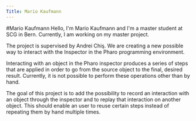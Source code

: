 ```yaml
---
Title: Mario Kaufmann
---
```

#Mario Kaufmann
Hello, I'm Mario Kaufmann and I'm a master student at SCG in Bern. Currently, I am working on my master project.

The project is supervised by Andrei Chiş. We are creating a new possible way to interact with the Inspector in the Pharo programming environment.

Interacting with an object in the Pharo inspector produces a series of steps that are applied in order to go from the source object to the final, desired result. Currently, it is not possible to perform these operations other than by hand.

The goal of this project is to add the possibility to record an interaction with an object through the inspector and to replay that interaction on another object. This should enable an user to reuse certain steps instead of repeating them by hand multiple times.
